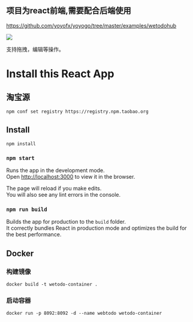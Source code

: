 ## 项目为react前端,需要配合后端使用
https://github.com/yoyofx/yoyogo/tree/master/examples/wetodohub

![](https://github.com/yoyofx/yoyogo/raw/master/examples/wetodohub/run.png)

支持拖拽，编辑等操作。

# Install this React App

## 淘宝源
```
npm conf set registry https://registry.npm.taobao.org

```
## Install
```
npm install
```
### `npm start`

Runs the app in the development mode.\
Open [http://localhost:3000](http://localhost:3000) to view it in the browser.

The page will reload if you make edits.\
You will also see any lint errors in the console.

### `npm run build`

Builds the app for production to the `build` folder.\
It correctly bundles React in production mode and optimizes the build for the best performance.


## Docker
### 构建镜像
```
docker build -t wetodo-container .

```

### 启动容器
```
docker run -p 8092:8092 -d --name webtodo wetodo-container
```
